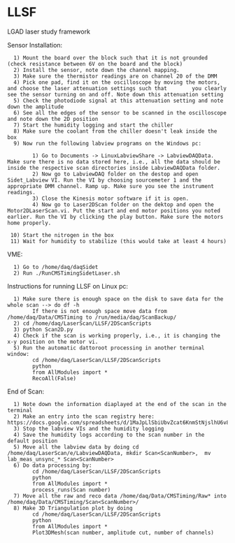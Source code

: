 # LLSF
LGAD laser study framework

Sensor Installation:

      1) Mount the board over the block such that it is not grounded (check resistance between 6V on the board and the block)
      2) Install the sensor, note down the channel mapping.
      3) Make sure the thermistor readings are on channel 20 of the DMM
      4) Pick one pad, find it on the oscilloscope by moving the motors, and choose the laser attenuation settings such that        you clearly see the sensor turning on and off. Note down this attenuation setting
      5) Check the photodiode signal at this attenuation setting and note down the amplitude
      6) See all the edges of the sensor to be scanned in the oscilloscope and note down the 2D position 
      7) Start the humidity logging and start the chiller
      8) Make sure the coolant from the chiller doesn't leak inside the box
      9) Now run the following labview programs on the Windows pc:

            1) Go to Documents -> LinuxLabviewShare -> LabviewDAQData. Make sure there is no data stored here, i.e., all the data should be inside the respective scan directories inside LabviewDAQData folder.
            2) Now go to LabviewDAQ folder on the destop and open Sidet_Labview VI. Run the VI by choosing sourcemeter 1 and the appropriate DMM channel. Ramp up. Make sure you see the instrument readings.
            3) Close the Kinesis motor software if it is open.
            4) Now go to Laser2DScan folder on the dektop and open the Motor2DLaserScan.vi. Put the start and end motor positions you noted earlier. Run the VI by clicking the play button. Make sure the motors home properly.
        
     10) Start the nitrogen in the box
     11) Wait for humidity to stabilize (this would take at least 4 hours)

VME:

      1) Go to /home/daq/daqSidet
      2) Run ./RunCMSTimingSidetLaser.sh

Instructions for running LLSF on Linux pc:

      1) Make sure there is enough space on the disk to save data for the whole scan --> do df -h
            If there is not enough space move data from /home/daq/Data/CMSTiming to /run/media/daq/ScanBackup/
      2) cd /home/daq/LaserScan/LLSF/2DScanScripts
      3) python Scan2D.py
      4) Check if the scan is working properly, i.e., it is changing the x-y position on the motor vi.
      5) Run the automatic dattoroot processing in another terminal window:
            cd /home/daq/LaserScan/LLSF/2DScanScripts
            python
            from AllModules import *
            RecoAll(False)
            
End of Scan:
      
      1) Note down the information diaplayed at the end of the scan in the terminal 
      2) Make an entry into the scan registry here: https://docs.google.com/spreadsheets/d/1MaJpLlSbiUbvZcat6KnmStNjslhU6v8nh6mFwZYc24g/edit#gid=0
      3) Stop the labview VIs and the humidity logging
      4) Save the humidity logs according to the scan number in the default position
      5) Move all the labview data by doing cd /home/daq/LaserScan/e/LabviewDAQData, mkdir Scan<ScanNumber>,  mv lab_meas_unsync_* Scan<ScanNumber>
      6) Do data processing by:
            cd /home/daq/LaserScan/LLSF/2DScanScripts
            python
            from AllModules import *
            process_runs(Scan number)
      7) Move all the raw and reco data /home/daq/Data/CMSTiming/Raw* into /home/daq/Data/CMSTiming/Scan<ScanNumber>/     
      8) Make 3D Triangulation plot by doing
            cd /home/daq/LaserScan/LLSF/2DScanScripts
            python
            from AllModules import *
            Plot3DMesh(scan number, amplitude cut, number of channels)
      
